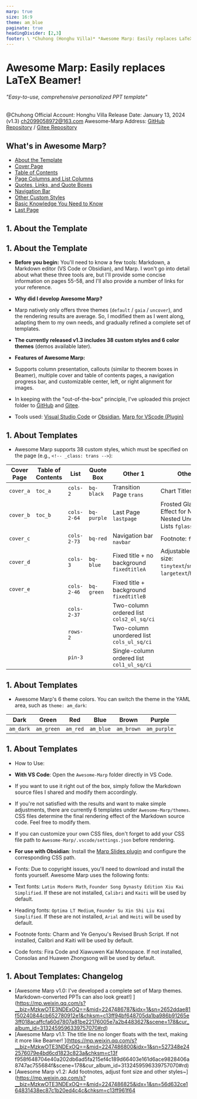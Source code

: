 ```yaml
---
marp: true
size: 16:9
theme: am_blue
paginate: true
headingDivider: [2,3]
footer: \ *Chuhong (Honghu Villa)* *Awesome Marp: Easily replaces LaTeX Beamer! * *January 13, 2024 (v1.3)*
---
```


<!-- _class: cover_a
<!-- _header: "" -->
<!-- _footer: "" -->
<!-- _paginate: "" -->

# Awesome Marp: Easily replaces LaTeX Beamer!

###### "Easy-to-use, comprehensive personalized PPT template"

@Chuhong
Official Account: Honghu Villa
Release Date: January 13, 2024 (v1.3)
<ch2099058972@163.com>
Awesome-Marp Address: [GitHub Repository](https://github.com/favourhong/Awesome-Marp) / [Gitee Repository](https://gitee.com/favourhong/Awesome-Marp)

## What's in Awesome Marp?

<!-- _class: cols2_ol_ci fglass toc_a -->
<!-- _footer: "" -->
<!-- _header: "CONTENTS" -->
<!-- _paginate: "" -->

- [About the Template](#3)
- [Cover Page](#10)
- [Table of Contents](#16)
- [Page Columns and List Columns](#20)
- [Quotes, Links, and Quote Boxes](#38)
- [Navigation Bar](#45)
- [Other Custom Styles](#48)
- [Basic Knowledge You Need to Know](#56)
- [Last Page](#59)

## 1. About the Template

<!-- _class: trans -->
<!-- _footer: "" -->
<!-- _paginate: "" -->

## 1. About the Template

- **Before you begin:** You'll need to know a few tools: Markdown, a Markdown editor (VS Code or Obsidian), and Marp. I won't go into detail about what these three tools are, but I'll provide some concise information on pages 55-58, and I'll also provide a number of links for your reference.
- **Why did I develop Awesome Marp?**
- Marp natively only offers three themes (`default` / `gaia` / `uncover`), and the rendering results are average. So, I modified them as I went along, adapting them to my own needs, and gradually refined a complete set of templates.
- **The currently released v1.3 includes 38 custom styles and 6 color themes** (demos available later).
- **Features of Awesome Marp:**
- Supports column presentation, callouts (similar to theorem boxes in Beamer), multiple cover and table of contents pages, a navigation progress bar, and customizable center, left, or right alignment for images.

- In keeping with the "out-of-the-box" principle, I've uploaded this project folder to [GitHub](https://github.com/favourhong/Awesome-Marp) and [Gitee](https://gitee.com/favourhong/Awesome-Marp).
- Tools used: [Visual Studio Code](https://code.visualstudio.com) or [Obsidian](https://obsidian.md/), [Marp for VScode (Plugin)](https://marketplace.visualstudio.com/items?itemName=marp-team.marp-vscode)

## 1. About Templates

- Awesome Marp supports 38 custom styles, which must be specified on the page (e.g., `<!-- _class: trans -->`):

| Cover Page | Table of Contents | List | Quote Box | Other 1 | Other 2 |
| --------- | ------- | ----------- | ----------- | ----------------------------- | ----------------------------------------------- |
| `cover_a` | `toc_a` | `cols-2` | `bq-black` | Transition Page `trans` | Chart Titles `caption` |
| `cover_b` | `toc_b` | `cols-2-64` | `bq-purple` | Last Page `lastpage` | Frosted Glass Effect for Non-Nested Unordered Lists `fglass` |
| `cover_c` | | `cols-2-73` | `bq-red` | Navigation bar `navbar` | Footnote: `footnote` |
| `cover_d` | | `cols-3` | `bq-blue` | Fixed title + no background `fixedtitleA` | Adjustable font size: `tinytext`/`smalltext`/<br>`largetext`/`hugetext` |
| `cover_e` | | `cols-2-46` | `bq-green` | Fixed title + background `fixedtitleB` | |
| | | `cols-2-37` | | Two-column ordered list `cols2_ol_sq/ci` | |
| | | `rows-2` | | Two-column unordered list `cols_ul_sq/ci` | |
| | | `pin-3` | | Single-column ordered list `col1_ul_sq/ci` | |

## 1. About Templates

- Awesome Marp's 6 theme colors. You can switch the theme in the YAML area, such as `theme: am_dark`:

| Dark | Green | Red | Blue | Brown | Purple
|---------|----------|---------|----------|----------|----|
| `am_dark` | `am_green` | `am_red` | `am_blue` | `am_brown` | `am_purple`|

## 1. About Templates

- How to Use:
- **With VS Code**: Open the `Awesome-Marp` folder directly in VS Code.
- If you want to use it right out of the box, simply follow the Markdown source files I shared and modify them accordingly.
- If you're not satisfied with the results and want to make simple adjustments, there are currently 6 templates under `Awesome-Marp/themes`. CSS files determine the final rendering effect of the Markdown source code. Feel free to modify them.
- If you can customize your own CSS files, don't forget to add your CSS file path to `Awesome-Marp/.vscode/settings.json` before rendering.
- **For use with Obsidian**: Install the [Marp Slides plugin](https://github.com/samuele-cozzi/obsidian-marp-slides) and configure the corresponding CSS path.

- Fonts: Due to copyright issues, you'll need to download and install the fonts yourself. Awesome Marp uses the following fonts:
- Text fonts: `Latin Modern Math`, `Founder Song Dynasty Edition Xiu Kai Simplified`. If these are not installed, `Calibri` and `Kaiti` will be used by default.
- Heading fonts: `Optima LT Medium`, `Founder Su Xin Shi Liu Kai Simplified`. If these are not installed, `Arial` and `Heiti` will be used by default.
- Footnote fonts: Charm and Ye Genyou's Revised Brush Script. If not installed, Calibri and Kaiti will be used by default.
- Code fonts: Fira Code and Xiawuwen Kai Monospace. If not installed, Consolas and Huawen Zhongsong will be used by default.

## 1. About Templates: Changelog

- [Awesome Marp v1.0: I've developed a complete set of Marp themes. Markdown-converted PPTs can also look great!] ](https://mp.weixin.qq.com/s?__biz=MzkwOTE3NDExOQ==&mid=2247486787&idx=1&sn=2652ddae81f50240844cb652780912e1&chksm=c13ff94bf648705da1ba986b91265e3ff018acaffcfa60d7807a81be22176005e7a2b4483627&scene=178&cur_album_id=3132459596339757070#rd)
- [Awesome Marp v1.1: The title line no longer floats with the text, making it more like Beamer! ](https://mp.weixin.qq.com/s?__biz=MzkwOTE3NDExOQ==&mid=2247486800&idx=1&sn=527348e242576079e4bd6cd1823c823a&chksm=c13f f958f648704e40a202db6ad5fa215ef4c189d66403e161d6ace9828406a8747ac755684f&scene=178&cur_album_id=3132459596339757070#rd)
- [Awesome Marp v1.2: Add footnotes, adjust font size and other styles~](https://mp.weixin.qq.com/s?__biz=MzkwOTE3NDExOQ==&mid=2247486825&idx=1&sn=56d632ce164831438ec87c1b20ed4c4c&chksm=c13ff961f64